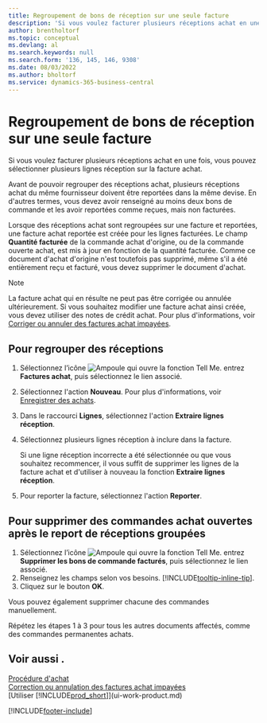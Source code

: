 ```yaml
---
title: Regroupement de bons de réception sur une seule facture
description: 'Si vous voulez facturer plusieurs réceptions achat en une fois, vous pouvez utiliser la fonction Regroupement des réceptions.'
author: brentholtorf
ms.topic: conceptual
ms.devlang: al
ms.search.keywords: null
ms.search.form: '136, 145, 146, 9308'
ms.date: 08/03/2022
ms.author: bholtorf
ms.service: dynamics-365-business-central
---
```

# <a name="combine-receipts-on-a-single-invoice"></a>Regroupement de bons de réception sur une seule facture

Si vous voulez facturer plusieurs réceptions achat en une fois, vous pouvez sélectionner plusieurs lignes réception sur la facture achat.  

Avant de pouvoir regrouper des réceptions achat, plusieurs réceptions achat du même fournisseur doivent être reportées dans la même devise. En d'autres termes, vous devez avoir renseigné au moins deux bons de commande et les avoir reportées comme reçues, mais non facturées.  

Lorsque des réceptions achat sont regroupées sur une facture et reportées, une facture achat reportée est créée pour les lignes facturées. Le champ **Quantité facturée** de la commande achat d'origine, ou de la commande ouverte achat, est mis à jour en fonction de la quantité facturée. Comme ce document d'achat d'origine n'est toutefois pas supprimé, même s'il a été entièrement reçu et facturé, vous devez supprimer le document d'achat.  

> [!NOTE]
> La facture achat qui en résulte ne peut pas être corrigée ou annulée ultérieurement. Si vous souhaitez modifier une facture achat ainsi créée, vous devez utiliser des notes de crédit achat. Pour plus d'informations, voir [Corriger ou annuler des factures achat impayées](purchasing-how-correct-cancel-unpaid-purchase-invoices.md).

## <a name="to-combine-receipts"></a>Pour regrouper des réceptions

1. Sélectionnez l’icône ![Ampoule qui ouvre la fonction Tell Me.](media/ui-search/search_small.png "Dites-moi ce que vous voulez faire") entrez **Factures achat**, puis sélectionnez le lien associé.  
2. Sélectionnez l'action **Nouveau**. Pour plus d'informations, voir [Enregistrer des achats](purchasing-how-record-purchases.md).  
3. Dans le raccourci **Lignes**, sélectionnez l'action **Extraire lignes réception**.  
4. Sélectionnez plusieurs lignes réception à inclure dans la facture.  

    Si une ligne réception incorrecte a été sélectionnée ou que vous souhaitez recommencer, il vous suffit de supprimer les lignes de la facture achat et d'utiliser à nouveau la fonction **Extraire lignes réception**.  
5. Pour reporter la facture, sélectionnez l'action **Reporter**.  

## <a name="to-remove-open-purchase-orders-after-combined-receipt-posting"></a>Pour supprimer des commandes achat ouvertes après le report de réceptions groupées

1. Sélectionnez l’icône ![Ampoule qui ouvre la fonction Tell Me.](media/ui-search/search_small.png "Dites-moi ce que vous voulez faire") entrez **Supprimer les bons de commande facturés**, puis sélectionnez le lien associé.  
2. Renseignez les champs selon vos besoins. [!INCLUDE[tooltip-inline-tip](includes/tooltip-inline-tip_md.md)].
3. Cliquez sur le bouton **OK**.  

Vous pouvez également supprimer chacune des commandes manuellement.

Répétez les étapes 1 à 3 pour tous les autres documents affectés, comme des commandes permanentes achats.

## <a name="see-also"></a>Voir aussi .

[Procédure d'achat](purchasing-manage-purchasing.md)  
[Correction ou annulation des factures achat impayées](purchasing-how-correct-cancel-unpaid-purchase-invoices.md)  
[Utiliser [!INCLUDE[prod_short](includes/prod_short.md)]](ui-work-product.md)  


[!INCLUDE[footer-include](includes/footer-banner.md)]
